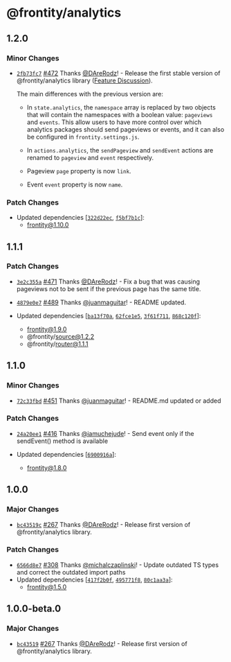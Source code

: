 # @frontity/analytics

## 1.2.0

### Minor Changes

- [`2fb73fc7`](https://github.com/frontity/frontity/commit/2fb73fc798653803a21f9e9bd7f21355f7675e55) [#472](https://github.com/frontity/frontity/pull/472) Thanks [@DAreRodz](https://github.com/DAreRodz)! - Release the first stable version of @frontity/analytics library ([Feature Discussion](https://community.frontity.org/t/the-analytics-library/1103)).

  The main differences with the previous version are:

  - In `state.analytics`, the `namespace` array is replaced by two objects that will contain the namespaces with a boolean value: `pageviews` and `events`. This allow users to have more control over which analytics packages should send pageviews or events, and it can also be configured in `frontity.settings.js`.

  - In `actions.analytics`, the `sendPageview` and `sendEvent` actions are renamed to `pageview` and `event` respectively.

  - Pageview `page` property is now `link`.

  - Event `event` property is now `name`.

### Patch Changes

- Updated dependencies [[`322d22ec`](https://github.com/frontity/frontity/commit/322d22ecb825d510296243736a79e4208023477f), [`f5bf7b1c`](https://github.com/frontity/frontity/commit/f5bf7b1cee2850445fe5304e1b39e20e786e9377)]:
  - frontity@1.10.0

## 1.1.1

### Patch Changes

- [`3e2c355a`](https://github.com/frontity/frontity/commit/3e2c355a7530a2cda7ad74e0410389690ea57012) [#471](https://github.com/frontity/frontity/pull/471) Thanks [@DAreRodz](https://github.com/DAreRodz)! - Fix a bug that was causing pageviews not to be sent if the previous page has the same title.

* [`4879e0e7`](https://github.com/frontity/frontity/commit/4879e0e7b9069c0fe2a93e02281704683616ae17) [#489](https://github.com/frontity/frontity/pull/489) Thanks [@juanmaguitar](https://github.com/juanmaguitar)! - README updated.

* Updated dependencies [[`ba13f70a`](https://github.com/frontity/frontity/commit/ba13f70ae2a4360ca21c77aed1c920c02e9d45b8), [`62fce1e5`](https://github.com/frontity/frontity/commit/62fce1e5c117faeb5902dc0ddae3b13d95cd925b), [`3f61f711`](https://github.com/frontity/frontity/commit/3f61f71197d33b478427d1b74882c31258861e92), [`868c120f`](https://github.com/frontity/frontity/commit/868c120f2ede7a2f9013f6e659e1b0a1bf2785fe)]:
  - frontity@1.9.0
  - @frontity/source@1.2.2
  - @frontity/router@1.1.1

## 1.1.0

### Minor Changes

- [`72c33fbd`](https://github.com/frontity/frontity/commit/72c33fbde5d60de33e7f5c25f081ffd458d15f63) [#451](https://github.com/frontity/frontity/pull/451) Thanks [@juanmaguitar](https://github.com/juanmaguitar)! - README.md updated or added

### Patch Changes

- [`24a20ee1`](https://github.com/frontity/frontity/commit/24a20ee15e65d56f88daac4dd49372072bdd10c6) [#416](https://github.com/frontity/frontity/pull/416) Thanks [@iamuchejude](https://github.com/iamuchejude)! - Send event only if the sendEvent() method is available

- Updated dependencies [[`6900916a`](https://github.com/frontity/frontity/commit/6900916ace309d3cc55b9c732124df5d3db96838)]:
  - frontity@1.8.0

## 1.0.0

### Major Changes

- [`bc43519c`](https://github.com/frontity/frontity/commit/bc43519cb2eb2d416a59a37b245ce4741a30641e) [#267](https://github.com/frontity/frontity/pull/267) Thanks [@DAreRodz](https://github.com/DAreRodz)! - Release first version of @frontity/analytics library.

### Patch Changes

- [`6566d8e7`](https://github.com/frontity/frontity/commit/6566d8e70ae5801168a09008a8b341613a774f34) [#308](https://github.com/frontity/frontity/pull/308) Thanks [@michalczaplinski](https://github.com/michalczaplinski)! - Update outdated TS types and correct the outdated import paths
- Updated dependencies [[`417f2b0f`](https://github.com/frontity/frontity/commit/417f2b0f0b6f5626be253eb3f1be2daf257b71ef), [`495771f8`](https://github.com/frontity/frontity/commit/495771f83951f192f92d3162221cedc9b791e399), [`80c1aa3a`](https://github.com/frontity/frontity/commit/80c1aa3aee6cf04f46d6fa1a409abfcae2c511cc)]:
  - frontity@1.5.0

## 1.0.0-beta.0

### Major Changes

- [`bc43519`](https://github.com/frontity/frontity/commit/bc43519cb2eb2d416a59a37b245ce4741a30641e) [#267](https://github.com/frontity/frontity/pull/267) Thanks [@DAreRodz](https://github.com/DAreRodz)! - Release first version of @frontity/analytics library.
